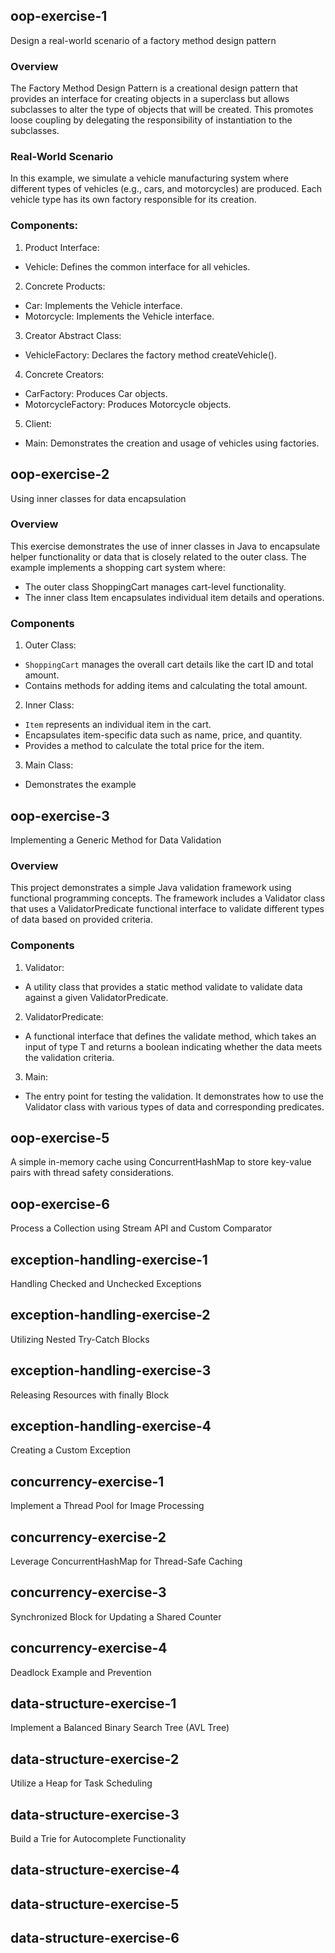 ## oop-exercise-1
Design a real-world scenario of a factory method design pattern

### Overview
The Factory Method Design Pattern is a creational design pattern that provides an interface for creating objects in a superclass but allows subclasses to alter the type of objects that will be created. This promotes loose coupling by delegating the responsibility of instantiation to the subclasses.

### Real-World Scenario
In this example, we simulate a vehicle manufacturing system where different types of vehicles (e.g., cars, and motorcycles) are produced. Each vehicle type has its own factory responsible for its creation.

### Components:
1. Product Interface:
- Vehicle: Defines the common interface for all vehicles.

2. Concrete Products:
- Car: Implements the Vehicle interface.
- Motorcycle: Implements the Vehicle interface.

3. Creator Abstract Class:
- VehicleFactory: Declares the factory method createVehicle().

4. Concrete Creators:
- CarFactory: Produces Car objects.
- MotorcycleFactory: Produces Motorcycle objects.

5. Client:
- Main: Demonstrates the creation and usage of vehicles using factories.

## oop-exercise-2
Using inner classes for data encapsulation

### Overview
This exercise demonstrates the use of inner classes in Java to encapsulate helper functionality or data that is closely related to the outer class. The example implements a shopping cart system where:
- The outer class ShoppingCart manages cart-level functionality.
- The inner class Item encapsulates individual item details and operations.

### Components
1. Outer Class:
- `ShoppingCart` manages the overall cart details like the cart ID and total amount.
- Contains methods for adding items and calculating the total amount.

2. Inner Class:
- `Item` represents an individual item in the cart.
- Encapsulates item-specific data such as name, price, and quantity.
- Provides a method to calculate the total price for the item.

3. Main Class:
- Demonstrates the example

## oop-exercise-3
Implementing a Generic Method for Data Validation

### Overview
This project demonstrates a simple Java validation framework using functional programming concepts. The framework includes a Validator class that uses a ValidatorPredicate functional interface to validate different types of data based on provided criteria.

### Components
1. Validator:
- A utility class that provides a static method validate to validate data against a given ValidatorPredicate.

2. ValidatorPredicate:
- A functional interface that defines the validate method, which takes an input of type T and returns a boolean indicating whether the data meets the validation criteria.

3. Main:
- The entry point for testing the validation. It demonstrates how to use the Validator class with various types of data and corresponding predicates.

## oop-exercise-5
A simple in-memory cache using ConcurrentHashMap to store key-value pairs with thread safety considerations.

## oop-exercise-6
Process a Collection using Stream API and Custom Comparator

## exception-handling-exercise-1
Handling Checked and Unchecked Exceptions

## exception-handling-exercise-2
Utilizing Nested Try-Catch Blocks

## exception-handling-exercise-3
Releasing Resources with finally Block

## exception-handling-exercise-4
Creating a Custom Exception

## concurrency-exercise-1
Implement a Thread Pool for Image Processing

## concurrency-exercise-2
Leverage ConcurrentHashMap for Thread-Safe Caching

## concurrency-exercise-3
Synchronized Block for Updating a Shared Counter

## concurrency-exercise-4
Deadlock Example and Prevention

## data-structure-exercise-1
Implement a Balanced Binary Search Tree (AVL Tree)

## data-structure-exercise-2
Utilize a Heap for Task Scheduling

## data-structure-exercise-3
Build a Trie for Autocomplete Functionality

## data-structure-exercise-4
## data-structure-exercise-5
## data-structure-exercise-6

